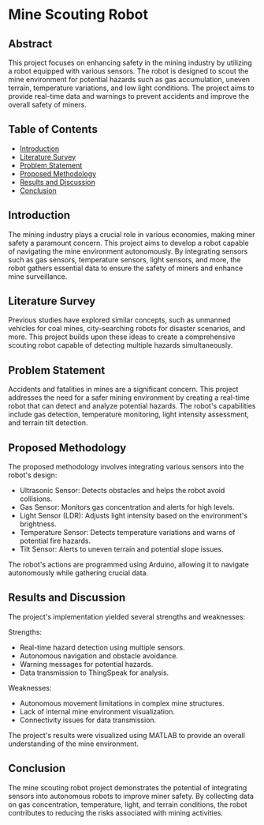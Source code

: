 # Mine Scouting Robot

## Abstract

This project focuses on enhancing safety in the mining industry by utilizing a robot equipped with various sensors. The robot is designed to scout the mine environment for potential hazards such as gas accumulation, uneven terrain, temperature variations, and low light conditions. The project aims to provide real-time data and warnings to prevent accidents and improve the overall safety of miners.

## Table of Contents

- [Introduction](#introduction)
- [Literature Survey](#literature-survey)
- [Problem Statement](#problem-statement)
- [Proposed Methodology](#proposed-methodology)
- [Results and Discussion](#results-and-discussion)
- [Conclusion](#conclusion)

## Introduction

The mining industry plays a crucial role in various economies, making miner safety a paramount concern. This project aims to develop a robot capable of navigating the mine environment autonomously. By integrating sensors such as gas sensors, temperature sensors, light sensors, and more, the robot gathers essential data to ensure the safety of miners and enhance mine surveillance.

## Literature Survey

Previous studies have explored similar concepts, such as unmanned vehicles for coal mines, city-searching robots for disaster scenarios, and more. This project builds upon these ideas to create a comprehensive scouting robot capable of detecting multiple hazards simultaneously.

## Problem Statement

Accidents and fatalities in mines are a significant concern. This project addresses the need for a safer mining environment by creating a real-time robot that can detect and analyze potential hazards. The robot's capabilities include gas detection, temperature monitoring, light intensity assessment, and terrain tilt detection.

## Proposed Methodology

The proposed methodology involves integrating various sensors into the robot's design:

- Ultrasonic Sensor: Detects obstacles and helps the robot avoid collisions.
- Gas Sensor: Monitors gas concentration and alerts for high levels.
- Light Sensor (LDR): Adjusts light intensity based on the environment's brightness.
- Temperature Sensor: Detects temperature variations and warns of potential fire hazards.
- Tilt Sensor: Alerts to uneven terrain and potential slope issues.

The robot's actions are programmed using Arduino, allowing it to navigate autonomously while gathering crucial data.

## Results and Discussion

The project's implementation yielded several strengths and weaknesses:

Strengths:
- Real-time hazard detection using multiple sensors.
- Autonomous navigation and obstacle avoidance.
- Warning messages for potential hazards.
- Data transmission to ThingSpeak for analysis.

Weaknesses:
- Autonomous movement limitations in complex mine structures.
- Lack of internal mine environment visualization.
- Connectivity issues for data transmission.

The project's results were visualized using MATLAB to provide an overall understanding of the mine environment.

## Conclusion

The mine scouting robot project demonstrates the potential of integrating sensors into autonomous robots to improve miner safety. By collecting data on gas concentration, temperature, light, and terrain conditions, the robot contributes to reducing the risks associated with mining activities.


